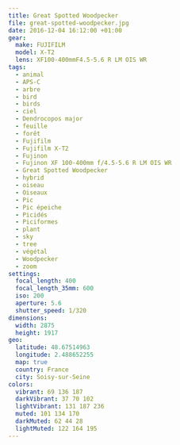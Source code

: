 ```yaml
---
title: Great Spotted Woodpecker
file: great-spotted-woodpecker.jpg
date: 2016-12-04 16:12:00 +01:00
gear:
  make: FUJIFILM
  model: X-T2
  lens: XF100-400mmF4.5-5.6 R LM OIS WR
tags:
  - animal
  - APS-C
  - arbre
  - bird
  - birds
  - ciel
  - Dendrocopos major
  - feuille
  - forêt
  - Fujifilm
  - Fujifilm X-T2
  - Fujinon
  - Fujinon XF 100-400mm f/4.5-5.6 R LM OIS WR
  - Great Spotted Woodpecker
  - hybrid
  - oiseau
  - Oiseaux
  - Pic
  - Pic épeiche
  - Picidés
  - Piciformes
  - plant
  - sky
  - tree
  - végétal
  - Woodpecker
  - zoom
settings:
  focal_length: 400
  focal_length_35mm: 600
  iso: 200
  aperture: 5.6
  shutter_speed: 1/320
dimensions:
  width: 2875
  height: 1917
geo:
  latitude: 48.67514963
  longitude: 2.488652255
  map: true
  country: France
  city: Soisy-sur-Seine
colors:
  vibrant: 69 136 187
  darkVibrant: 37 70 102
  lightVibrant: 131 187 236
  muted: 101 134 170
  darkMuted: 62 44 28
  lightMuted: 122 164 195
---
```



